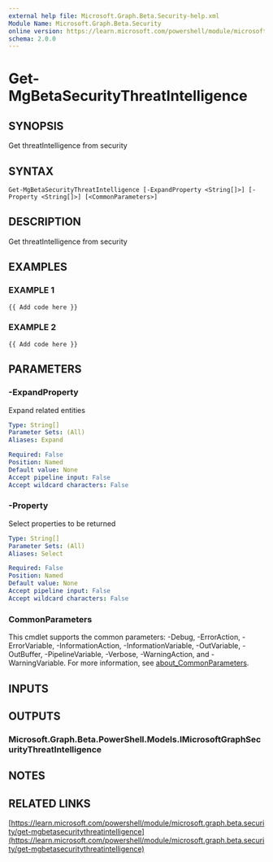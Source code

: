 ```yaml
---
external help file: Microsoft.Graph.Beta.Security-help.xml
Module Name: Microsoft.Graph.Beta.Security
online version: https://learn.microsoft.com/powershell/module/microsoft.graph.beta.security/get-mgbetasecuritythreatintelligence
schema: 2.0.0
---
```


# Get-MgBetaSecurityThreatIntelligence

## SYNOPSIS
Get threatIntelligence from security

## SYNTAX

```
Get-MgBetaSecurityThreatIntelligence [-ExpandProperty <String[]>] [-Property <String[]>] [<CommonParameters>]
```

## DESCRIPTION
Get threatIntelligence from security

## EXAMPLES

### EXAMPLE 1
```
{{ Add code here }}
```

### EXAMPLE 2
```
{{ Add code here }}
```

## PARAMETERS

### -ExpandProperty
Expand related entities

```yaml
Type: String[]
Parameter Sets: (All)
Aliases: Expand

Required: False
Position: Named
Default value: None
Accept pipeline input: False
Accept wildcard characters: False
```

### -Property
Select properties to be returned

```yaml
Type: String[]
Parameter Sets: (All)
Aliases: Select

Required: False
Position: Named
Default value: None
Accept pipeline input: False
Accept wildcard characters: False
```

### CommonParameters
This cmdlet supports the common parameters: -Debug, -ErrorAction, -ErrorVariable, -InformationAction, -InformationVariable, -OutVariable, -OutBuffer, -PipelineVariable, -Verbose, -WarningAction, and -WarningVariable. For more information, see [about_CommonParameters](http://go.microsoft.com/fwlink/?LinkID=113216).

## INPUTS

## OUTPUTS

### Microsoft.Graph.Beta.PowerShell.Models.IMicrosoftGraphSecurityThreatIntelligence
## NOTES

## RELATED LINKS

[https://learn.microsoft.com/powershell/module/microsoft.graph.beta.security/get-mgbetasecuritythreatintelligence](https://learn.microsoft.com/powershell/module/microsoft.graph.beta.security/get-mgbetasecuritythreatintelligence)


